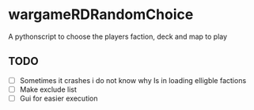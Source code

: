 # wargameRDRandomChoice
A pythonscript to choose the players faction, deck and map to play


## TODO
- [ ] Sometimes it crashes i do not know why Is in loading elligble factions
- [ ] Make exclude list
- [ ] Gui for easier execution

